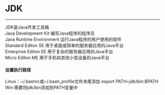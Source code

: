 # JDK
---
JDK是Java开发工具箱  
Java Development Kit  编写Java程序的程序员  
Java Runtime Environment 运行Java程序的用户使用的软件  
Standard Editon SE 用于桌面或简单的服务器应用的Java平台  
Enterprise Editon EE 用于复杂的服务器应用的Java平台  
Micro Editon ME 用于手机和其他小型设备的Java平台

#### 设置执行路径
Linux：~/.bashrc或~/.bash_profile文件末尾添加 export PATH=jdk/bin:$PATH  
Win:需要将jdk/bin添加到PATH变量中
